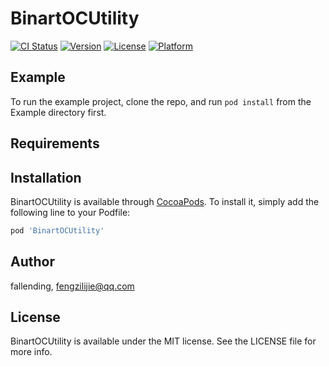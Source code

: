 # BinartOCUtility

[![CI Status](https://img.shields.io/travis/fallending/BinartOCUtility.svg?style=flat)](https://travis-ci.org/fallending/BinartOCUtility)
[![Version](https://img.shields.io/cocoapods/v/BinartOCUtility.svg?style=flat)](https://cocoapods.org/pods/BinartOCUtility)
[![License](https://img.shields.io/cocoapods/l/BinartOCUtility.svg?style=flat)](https://cocoapods.org/pods/BinartOCUtility)
[![Platform](https://img.shields.io/cocoapods/p/BinartOCUtility.svg?style=flat)](https://cocoapods.org/pods/BinartOCUtility)

## Example

To run the example project, clone the repo, and run `pod install` from the Example directory first.

## Requirements

## Installation

BinartOCUtility is available through [CocoaPods](https://cocoapods.org). To install
it, simply add the following line to your Podfile:

```ruby
pod 'BinartOCUtility'
```

## Author

fallending, fengzilijie@qq.com

## License

BinartOCUtility is available under the MIT license. See the LICENSE file for more info.
